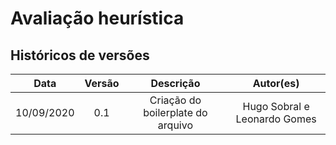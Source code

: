 # Avaliação heurística

## Históricos de versões

|    Data    | Versão |             Descrição             |          Autor(es)           |
| :--------: | :----: | :-------------------------------: | :--------------------------: |
| 10/09/2020 |  0.1   | Criação do boilerplate do arquivo | Hugo Sobral e Leonardo Gomes |
